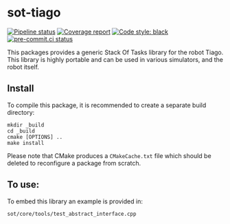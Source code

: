 # sot-tiago

[![Pipeline status](https://gitlab.laas.fr/stack-of-tasks/sot-tiago/badges/master/pipeline.svg)](https://gitlab.laas.fr/stack-of-tasks/sot-tiago/commits/master)
[![Coverage report](https://gitlab.laas.fr/stack-of-tasks/sot-tiago/badges/master/coverage.svg?job=doc-coverage)](https://gepettoweb.laas.fr/doc/stack-of-tasks/sot-tiago/master/coverage/)
[![Code style: black](https://img.shields.io/badge/code%20style-black-000000.svg)](https://github.com/psf/black)
[![pre-commit.ci status](https://results.pre-commit.ci/badge/github/stack-of-tasks/sot-tiago/master.svg)](https://results.pre-commit.ci/latest/github/stack-of-tasks/sot-tiago)

This packages provides a generic Stack Of Tasks library
for the robot Tiago. This library is highly
portable and can be used in various simulators, and
the robot itself.

## Install

To compile this package, it is recommended to create a separate build
directory:

    mkdir _build
    cd _build
    cmake [OPTIONS] ..
    make install

Please note that CMake produces a `CMakeCache.txt` file which should
be deleted to reconfigure a package from scratch.

## To use:

To embed this library an example is provided in:
```
sot/core/tools/test_abstract_interface.cpp
```
